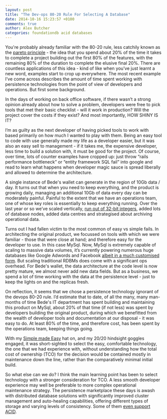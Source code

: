 ```yaml
---
layout: post
title: "The Dev-ops 80-20 Rule For Selecting A Database"
date: 2014-10-16 15:23:57 +0100
comments: true
author: Alex Butcher
categories: foundationdb acid databases
---
```

You're probably already familiar with the 80-20 rule, less catchily known as the [pareto principle](http://en.wikipedia.org/wiki/Pareto_principle) - the idea that you spend about 20% of the time it takes to complete a project building out the first 80% of the features, with the remaining 80% of the duration to complete the elusive final 20%.  There are countless applications of this idea - kind of like when you’ve just learnt a new word, examples start to crop up everywhere.  The most recent example I’ve come across describes the amount of time spent working with persistence technologies from the point of view of developers and operations.  But first some background.
 <!-- more -->
In the days of working on back office software, if there wasn’t a strong opinion already about how to solve a problem, developers were free to pick tools that met their basic checklist - will it work in production? Will the project cover the costs if they exist? And most importantly, HOW SHINY IS IT?

I’m as guilty as the next developer of having picked tools to work with based primarily on how much I wanted to play with them.  Being an easy tool to code with use generally made my life as a developer easier, but it was also an easy sell to management - if it takes me, the expensive developer, less time to build a solution with, it must be good for the project.  Of course, over time, lots of counter examples have cropped up: just throw “rails performance bottleneck” or “entity framework SQL fail” into google and read to learn what happens when developer magic sauce is spread liberally and allowed to determine the architecture.  

A single instance of Bede's wallet can generate in the region of 10Gb data / day. It turns out that when you need to keep everything, and the product is growing daily, managing an additional 10Gb of data every day can be moderately painful.  Painful to the extent that we have an operations team, one of whose key roles is essentially to keep everything running.  Over the last year or so we’ve scaled vertically, [run out of 32-bit integers](http://en.wikipedia.org/wiki/2147483647), added lots of database nodes, added data centres and strategised about archiving operational data.

Turns out I had fallen victim to the most common of easy vs simple fails.  In architecting the original product, we focussed on tools with which we were familiar - those that were close at hand; and therefore easy for the developer to use.  In this case MySql.  Now, MySql is extremely capable of scaling to massive data volumes, it’s currently powering numerous huge databases like Google Adwords and Facebook [albeit in a much customised form](http://thenextweb.com/dd/2014/03/27/facebook-google-linkedin-twitter-launch-webscalesql-custom-version-mysql-massive-databases/).  But scaling traditional RDBMs does come with a significant ops overhead.  For Bede's wallet, the data architecture at the code level is now pretty mature, we almost never add new data fields.  But as a business, we spend a lot of time working with the data at the persistence level - just to keep the lights on and the replicas fresh.

On reflection, it seems that we chose a persistence technology ignorant of the devops 80-20 rule.  I’d estimate that to date, of all the many, many man-months of time Bede's IT department has spent building and maintaining this product on MySql, about 20% of that time (if not less) was spent by developers building the original product, during which we benefitted from the wealth of developer tools and documentation at our disposal - it was easy to do.  At least 80% of the time, and therefore cost, has been spent by the operations team, keeping things going. 

With my [Simple made Easy](http://www.infoq.com/presentations/Simple-Made-Easy-QCon-London-2012) hat on, and my 20/20 hindsight goggles engaged, it was short-sighted to select the easy, comfortable technology, the one that we had experience with, without understanding how the total cost of ownership (TCO) for the decision would be contained mostly in maintenance down the line, rather than the comparatively minimal initial build.

So what else can we do? I think the main learning point has been to select technology with a stronger consideration for TCO.  A less smooth developer experience may well be preferable to more complex operational maintenance strategy. The persistence marketplace these days is awash with distributed database solutions with significantly improved cluster management and auto-healing capabilities, offering different types of storage and varying levels of consistency.  Some of them [even support ACID](https://foundationdb.com/).